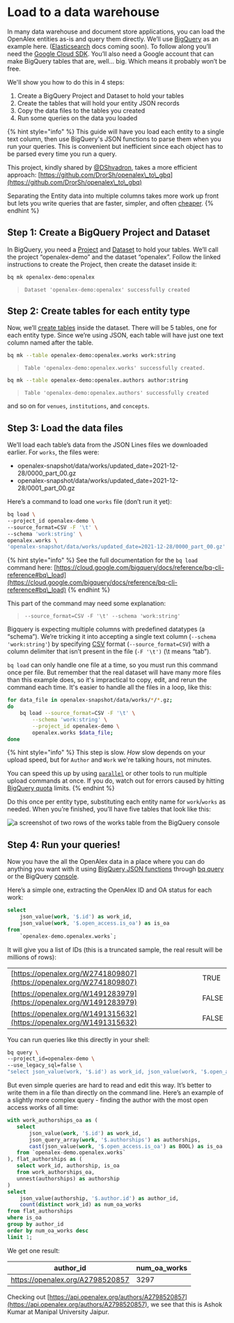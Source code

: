 # Load to a data warehouse

In many data warehouse and document store applications, you can load the OpenAlex entities as-is and query them directly. We’ll use [BigQuery](https://cloud.google.com/bigquery) as an example here. ([Elasticsearch](https://www.elastic.co/elasticsearch/) docs coming soon). To follow along you’ll need the [Google Cloud SDK](https://cloud.google.com/sdk/docs/install). You’ll also need a Google account that can make BigQuery tables that are, well…  big. Which means it probably won’t be free.

We'll show you how to do this in 4 steps:

1. Create a BigQuery Project and Dataset to hold your tables
2. Create the tables that will hold your entity JSON records
3. Copy the data files to the tables you created
4. Run some queries on the data you loaded

{% hint style="info" %}
This guide will have you load each entity to a single text column, then use BigQuery's JSON functions to parse them when you run your queries. This is convenient but inefficient since each object has to be parsed every time you run a query.

This project, kindly shared by [@DShvadron](https://twitter.com/DShvadron), takes a more efficient approach: [https://github.com/DrorSh/openalex\_to\_gbq](https://github.com/DrorSh/openalex\_to\_gbq)

Separating the Entity data into multiple columns takes more work up front but lets you write queries that are faster, simpler, and often [cheaper](https://cloud.google.com/bigquery/pricing#on\_demand\_pricing).&#x20;
{% endhint %}

## **Step 1: Create a BigQuery Project and Dataset**

In BigQuery, you need a [Project](https://cloud.google.com/resource-manager/docs/creating-managing-projects) and [Dataset](https://cloud.google.com/bigquery/docs/datasets-intro) to hold your tables. We’ll call the project “openalex-demo” and the dataset “openalex”. Follow the linked instructions to create the Project, then create the dataset inside it:

```bash
bq mk openalex-demo:openalex
```

> `Dataset 'openalex-demo:openalex' successfully created`

## Step 2: Create tables for each entity type

Now, we’ll [create tables](https://cloud.google.com/bigquery/docs/tables) inside the dataset. There will be 5 tables, one for each entity type. Since we’re using JSON, each table will have just one text column named after the table.

```bash
bq mk --table openalex-demo:openalex.works work:string
```

> `Table 'openalex-demo:openalex.works' successfully created.`

```bash
bq mk --table openalex-demo:openalex.authors author:string
```

> `Table 'openalex-demo:openalex.authors' successfully created`

and so on for `venues`, `institutions`, and `concepts`.

## Step 3: Load the data files

We’ll load each table’s data from the JSON Lines files we downloaded earlier. For `works`, the files were:&#x20;

* openalex-snapshot/data/works/updated\_date=2021-12-28/0000\_part\_00.gz&#x20;
* openalex-snapshot/data/works/updated\_date=2021-12-28/0001\_part\_00.gz&#x20;

Here’s a command to load one `works` file (don’t run it yet):

```bash
bq load \
--project_id openalex-demo \
--source_format=CSV -F '\t' \
--schema 'work:string' \
openalex.works \
'openalex-snapshot/data/works/updated_date=2021-12-28/0000_part_00.gz'
```

{% hint style="info" %}
See the full documentation for the `bq load` command here: [https://cloud.google.com/bigquery/docs/reference/bq-cli-reference#bq\_load](https://cloud.google.com/bigquery/docs/reference/bq-cli-reference#bq\_load)
{% endhint %}

This part of the command may need some explanation:

> `--source_format=CSV -F '\t' --schema 'work:string'`

Bigquery is expecting multiple columns with predefined datatypes (a “schema”). We’re tricking it into accepting a single text column (`--schema 'work:string'`) by specifying [CSV](https://en.wikipedia.org/wiki/Comma-separated\_values) format (`--source_format=CSV`) with a column delimiter that isn’t present in the file (`-F '\t')`  (\t means “tab”).

`bq load` can only handle one file at a time, so you must run this command once per file. But remember that the real dataset will have many more files than this example does, so it's impractical to copy, edit, and rerun the command each time. It's easier to handle all the files in a loop, like this:

```bash
for data_file in openalex-snapshot/data/works/*/*.gz;
do
    bq load --source_format=CSV -F '\t' \
        --schema 'work:string' \
        --project_id openalex-demo \
        openalex.works $data_file;
done
```

{% hint style="info" %}
This step is slow. _How_ slow depends on your upload speed, but for `Author` and `Work` we're talking hours, not minutes.

You can speed this up by using [`parallel`](https://www.gnu.org/software/parallel/) or other tools to run multiple upload commands at once. If you do, watch out for errors caused by hitting [BigQuery quota](https://cloud.google.com/bigquery/docs/troubleshoot-quotas) limits.
{% endhint %}

Do this once per entity type, substituting each entity name for `work`/`works` as needed. When you’re finished, you’ll have five tables that look like this:

![a screenshot of two rows of the works table from the BigQuery console](<../../.gitbook/assets/Screen Shot 2021-12-29 at 11.57.21 AM.png>)

## **Step 4: Run your queries!**

Now you have the all the OpenAlex data in a place where you can do anything you want with it using [BigQuery JSON functions](https://cloud.google.com/bigquery/docs/reference/standard-sql/json\_functions) through [bq query](https://cloud.google.com/bigquery/docs/reference/bq-cli-reference#bq\_query) or the BigQuery [console](https://console.cloud.google.com/bigquery).&#x20;

Here’s a simple one, extracting the OpenAlex ID and OA status for each work:

```sql
select 
    json_value(work, '$.id') as work_id, 
    json_value(work, '$.open_access.is_oa') as is_oa
from
    `openalex-demo.openalex.works`;
```

It will give you a list of IDs (this is a truncated sample, the real result will be millions of rows):

|                                                                      |       |
| -------------------------------------------------------------------- | ----- |
| [https://openalex.org/W2741809807](https://openalex.org/W2741809807) | TRUE  |
| [https://openalex.org/W1491283979](https://openalex.org/W1491283979) | FALSE |
| [https://openalex.org/W1491315632](https://openalex.org/W1491315632) | FALSE |

You can run queries like this directly in your shell:

```bash
bq query \
--project_id=openalex-demo \
--use_legacy_sql=false \
"select json_value(work, '$.id') as work_id, json_value(work, '$.open_access.is_oa') as is_oa from openalex.works;"
```

But even simple queries are hard to read and edit this way. It’s better to write them in a file than directly on the command line. Here’s an example of a slightly more complex query - finding the author with the most open access works of all time:

```sql
with work_authorships_oa as (
   select
       json_value(work, '$.id') as work_id,
       json_query_array(work, '$.authorships') as authorships,
       cast(json_value(work, '$.open_access.is_oa') as BOOL) as is_oa
   from `openalex-demo.openalex.works`
), flat_authorships as (
   select work_id, authorship, is_oa
   from work_authorships_oa,
   unnest(authorships) as authorship
)
select 
    json_value(authorship, '$.author.id') as author_id,
    count(distinct work_id) as num_oa_works
from flat_authorships
where is_oa
group by author_id
order by num_oa_works desc
limit 1;
```

We get one result:

| author\_id                       | num\_oa\_works |
| -------------------------------- | -------------- |
| https://openalex.org/A2798520857 | 3297           |

Checking out [https://api.openalex.org/authors/A2798520857](https://api.openalex.org/authors/A2798520857), we see that this is Ashok Kumar at Manipal University Jaipur.
